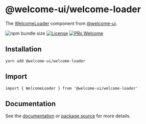 # @welcome-ui/welcome-loader

The [WelcomeLoader](https://welcome-ui.com/components/welcome-loader) component from [@welcome-ui](https://welcome-ui.com).

![npm bundle size](https://img.shields.io/bundlephobia/minzip/@welcome-ui/welcome-loader) [![License](https://img.shields.io/npm/l/welcome-ui.svg)](https://github.com/WTTJ/welcome-ui/tree/main/LICENSE) [![PRs Welcome](https://img.shields.io/badge/PRs-welcome-mediumspringgreen.svg)](ttps://github.com/WTTJ/welcome-ui/tree/main/CONTRIBUTING.mdx)

## Installation

    yarn add @welcome-ui/welcome-loader

## Import

    import { WelcomeLoader } from '@welcome-ui/welcome-loader'

## Documentation

See the [documentation](https://welcome-ui.com/components/welcome-loader) or [package source](https://github.com/WTTJ/welcome-ui/tree/main/packages/WelcomeLoader) for more details.
